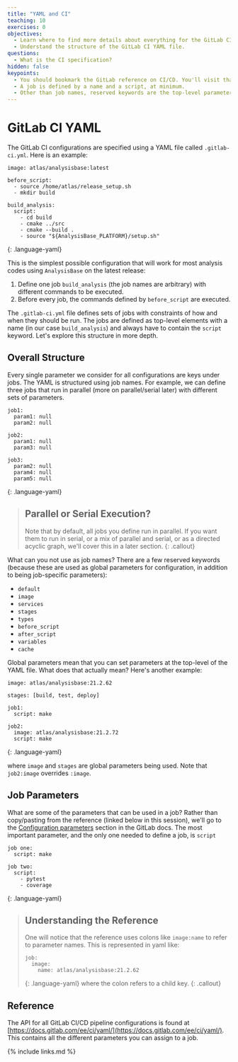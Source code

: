 ```yaml
---
title: "YAML and CI"
teaching: 10
exercises: 0
objectives:
  - Learn where to find more details about everything for the GitLab CI.
  - Understand the structure of the GitLab CI YAML file.
questions:
  - What is the CI specification?
hidden: false
keypoints:
  - You should bookmark the GitLab reference on CI/CD. You'll visit that page often.
  - A job is defined by a name and a script, at minimum.
  - Other than job names, reserved keywords are the top-level parameters defined in a YAML file.
---
```


# GitLab CI YAML

The GitLab CI configurations are specified using a YAML file called `.gitlab-ci.yml`. Here is an example:

~~~
image: atlas/analysisbase:latest

before_script:
  - source /home/atlas/release_setup.sh
  - mkdir build

build_analysis:
  script:
    - cd build
    - cmake ../src
    - cmake --build .
    - source "${AnalysisBase_PLATFORM}/setup.sh"
~~~
{: .language-yaml}

This is the simplest possible configuration that will work for most analysis codes using `AnalysisBase` on the latest release:

1. Define one job `build_analysis` (the job names are arbitrary) with different commands to be executed.
2. Before every job, the commands defined by `before_script` are executed.

The `.gitlab-ci.yml` file defines sets of jobs with constraints of how and when they should be run. The jobs are defined as top-level elements with a name (in our case `build_analysis`) and always have to contain the `script` keyword. Let's explore this structure in more depth.

## Overall Structure

Every single parameter we consider for all configurations are keys under jobs. The YAML is structured using job names. For example, we can define three jobs that run in parallel (more on parallel/serial later) with different sets of parameters.

~~~
job1:
  param1: null
  param2: null

job2:
  param1: null
  param3: null

job3:
  param2: null
  param4: null
  param5: null
~~~
{: .language-yaml}

> ## Parallel or Serial Execution?
>
> Note that by default, all jobs you define run in parallel. If you want them to run in serial, or a mix of parallel and serial, or as a directed acyclic graph, we'll cover this in a later section.
{: .callout}

What can you not use as job names? There are a few reserved keywords (because these are used as global parameters for configuration, in addition to being job-specific parameters):

- `default`
- `image`
- `services`
- `stages`
- `types`
- `before_script`
- `after_script`
- `variables`
- `cache`

Global parameters mean that you can set parameters at the top-level of the YAML file. What does that actually mean? Here's another example:

~~~
image: atlas/analysisbase:21.2.62

stages: [build, test, deploy]

job1:
  script: make

job2:
  image: atlas/analysisbase:21.2.72
  script: make
~~~
{: .language-yaml}

where `image` and `stages` are global parameters being used. Note that `job2:image` overrides `:image`.

## Job Parameters

What are some of the parameters that can be used in a job? Rather than copy/pasting from the reference (linked below in this session), we'll go to the [Configuration parameters](https://docs.gitlab.com/ee/ci/yaml/#configuration-parameters) section in the GitLab docs. The most important parameter, and the only one needed to define a job, is `script`

~~~
job one:
  script: make

job two:
  script:
    - pytest
    - coverage
~~~
{: .language-yaml}

> ## Understanding the Reference
>
> One will notice that the reference uses colons like `image:name` to refer to parameter names. This is represented in yaml like:
> ~~~
> job:
>   image:
>     name: atlas/analysisbase:21.2.62
> ~~~
> {: .language-yaml}
> where the colon refers to a child key.
{: .callout}

## Reference

The API for all GitLab CI/CD pipeline configurations is found at [https://docs.gitlab.com/ee/ci/yaml/](https://docs.gitlab.com/ee/ci/yaml/). This contains all the different parameters you can assign to a job.

{% include links.md %}

